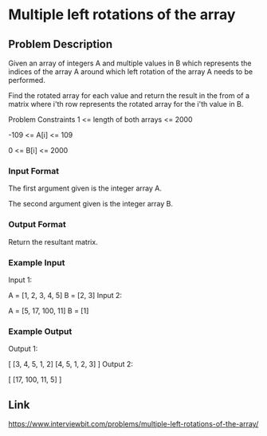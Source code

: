 # Multiple left rotations of the array

## Problem Description

Given an array of integers A and multiple values in B which represents the indices of the array A around which left rotation of the array A needs to be performed.

Find the rotated array for each value and return the result in the from of a matrix where i'th row represents the rotated array for the i'th value in B.



Problem Constraints
1 <= length of both arrays <= 2000

-109 <= A[i] <= 109
 
0 <= B[i] <= 2000



### Input Format
The first argument given is the integer array A.

The second argument given is the integer array B.



### Output Format
Return the resultant matrix.



### Example Input
Input 1:

 A = [1, 2, 3, 4, 5]
 B = [2, 3]
Input 2:

 A = [5, 17, 100, 11]
 B = [1]


### Example Output
Output 1:

 [ [3, 4, 5, 1, 2]
 [4, 5, 1, 2, 3] ]
Output 2:

 [ [17, 100, 11, 5] ]


## Link

https://www.interviewbit.com/problems/multiple-left-rotations-of-the-array/